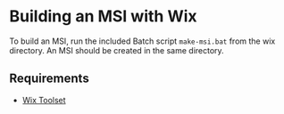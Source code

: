 # Building an MSI with Wix
To build an MSI, run the included Batch script `make-msi.bat` from the wix directory.
An MSI should be created in the same directory.

## Requirements
* [Wix Toolset](http://wixtoolset.org)